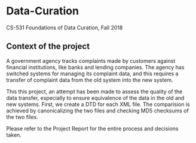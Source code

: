 # Data-Curation
CS-531 Foundations of Data Curation, Fall 2018

## Context of the project
A government agency tracks complaints made by customers against financial institutions, like banks and lending companies. The agency has switched systems for managing its complaint data, and this requires a transfer of complaint data from the old system into the new system.

This this project, an attempt has been made to assess the quality of the data transfer, especially to ensure equivalence of the data in the old and new systems. First, we create a DTD for each XML file. The comparision is achieved by canonicalizing the two files and checking MD5 checksums of the two files.

Please refer to the Project Report for the entire process and decisions taken.
